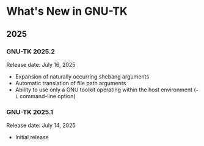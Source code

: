 # What's New in GNU-TK

## 2025

### GNU-TK 2025.2

Release date: July 16, 2025

- Expansion of naturally occurring shebang arguments
- Automatic translation of file path arguments
- Ability to use only a GNU toolkit operating within the host environment (`-i` command-line option)

### GNU-TK 2025.1

Release date: July 14, 2025

- Initial release
